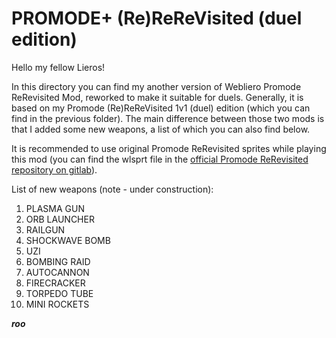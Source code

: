 # PROMODE+ (Re)ReReVisited (duel edition)

Hello my fellow Lieros!

In this directory you can find my another version of Webliero Promode ReRevisited Mod, reworked to make it suitable for duels. Generally, it is based on my Promode (Re)ReReVisited 1v1 (duel) edition (which you can find in the previous folder). The main difference between those two mods is that I added some new weapons, a list of which you can also find below.

It is recommended to use original Promode ReRevisited sprites while playing this mod (you can find the wlsprt file in the [official Promode ReRevisited repository on gitlab](https://gitlab.com/webliero/webliero-mods/-/tree/master/Jerac/ReRevisited)).

List of new weapons (note - under construction):

1. PLASMA GUN
2. ORB LAUNCHER
3. RAILGUN
4. SHOCKWAVE BOMB
5. UZI
6. BOMBING RAID
7. AUTOCANNON
8. FIRECRACKER
9. TORPEDO TUBE
10. MINI ROCKETS

***roo***
